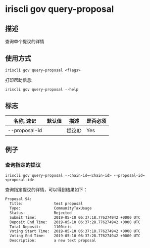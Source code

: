 # iriscli gov query-proposal

## 描述

查询单个提议的详情

## 使用方式

```
iriscli gov query-proposal <flags>
```
打印帮助信息:

```
iriscli gov query-proposal --help
```

## 标志

| 名称, 速记       | 默认值                      | 描述                                                                                                                                                 | 是否必须  |
| --------------- | -------------------------- | ---------------------------------------------------------------------------------------------------------------------------------------------------- | -------- |
| --proposal-id   |                            | 提议ID                                                                                                        | Yes      |
## 例子

### 查询指定的提议

```shell
iriscli gov query-proposal --chain-id=<chain-id> --proposal-id=<proposal-id>
```

查询指定提议的详情，可以得到结果如下：

```txt
Proposal 94:
  Title:              test proposal
  Type:               CommunityTaxUsage
  Status:             Rejected
  Submit Time:        2019-05-10 06:37:18.776274942 +0000 UTC
  Deposit End Time:   2019-05-10 06:37:28.776274942 +0000 UTC
  Total Deposit:      1100iris
  Voting Start Time:  2019-05-10 06:37:18.776274942 +0000 UTC
  Voting End Time:    2019-05-10 06:37:28.776274942 +0000 UTC
  Description:        a new text proposal
```
